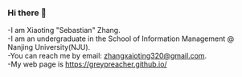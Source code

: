 ### Hi there 👋

-I am Xiaoting "Sebastian" Zhang.   
-I am an undergraduate in the School of Information Management @ Nanjing University(NJU).  
-You can reach me by email: zhangxaioting320@gmail.com.  
-My web page is https://greypreacher.github.io/  

<!--
**GreyPreacher/GreyPreacher** is a ✨ _special_ ✨ repository because its `README.md` (this file) appears on your GitHub profile.

Here are some ideas to get you started:

- 🔭 I’m currently working on ...
- 🌱 I’m currently learning ...
- 👯 I’m looking to collaborate on ...
- 🤔 I’m looking for help with ...
- 💬 Ask me about ...
- 📫 How to reach me: ...
- 😄 Pronouns: ...
- ⚡ Fun fact: ...
-->
